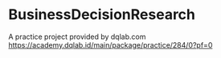 # BusinessDecisionResearch
A practice project provided by dqlab.com
https://academy.dqlab.id/main/package/practice/284/0?pf=0
